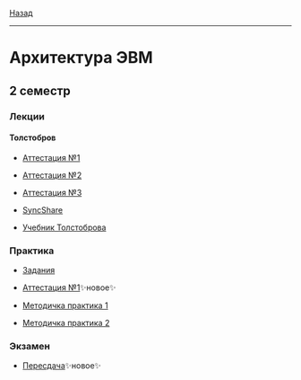 [Назад](../../README.md)
***
# Архитектура ЭВМ
## 2 семестр
### Лекции
#### Толстобров
+ [Аттестация №1](archevm-th-att-1-fact.md)

+ [Аттестация №2](archevm-th-att-2-fact.md)

+ [Аттестация №3](archevm-th-att-3-fact.md)

+ [SyncShare](https://syncshare.naloaty.me/)
  
+ [Учебник Толстоброва](https://github.com/user-attachments/files/18893215/-._.2004.-.-.libgen.li.2.pdf)

### Практика

+ [Задания](https://github.com/AlexEreh/ComputerHardware)

+ [Аттестация №1](archevm-pr-att-1-fact.md)✨новое✨

+ [Методичка практика 1](https://github.com/user-attachments/files/19096694/Methodics_on_practice.pdf)

+ [Методичка практика 2](https://github.com/user-attachments/files/19096696/Methodics_on_practice_var_2.pdf)

### Экзамен

+ [Пересдача](archevm-exam-fact.md)✨новое✨
